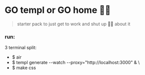 # GO templ or GO home ⛓️‍💥
> starter pack to just get to work and shut up 🫵🏻 about it


### run:
3 terminal split:
- $ air
- $ templ generate --watch --proxy="http://localhost:3000" & \
- $ make css